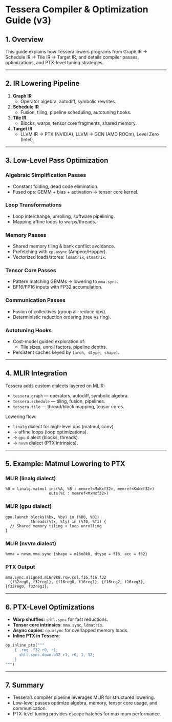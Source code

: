 # Tessera Compiler & Optimization Guide (v3)

## 1. Overview
This guide explains how Tessera lowers programs from Graph IR → Schedule IR → Tile IR → Target IR, and details compiler passes, optimizations, and PTX-level tuning strategies.

---

## 2. IR Lowering Pipeline

1. **Graph IR**
   - Operator algebra, autodiff, symbolic rewrites.
2. **Schedule IR**
   - Fusion, tiling, pipeline scheduling, autotuning hooks.
3. **Tile IR**
   - Blocks, warps, tensor core fragments, shared memory.
4. **Target IR**
   - LLVM IR → PTX (NVIDIA), LLVM → GCN (AMD ROCm), Level Zero (Intel).

---

## 3. Low-Level Pass Optimization

### Algebraic Simplification Passes
- Constant folding, dead code elimination.
- Fused ops: GEMM + bias + activation → tensor core kernel.

### Loop Transformations
- Loop interchange, unrolling, software pipelining.
- Mapping affine loops to warps/threads.

### Memory Passes
- Shared memory tiling & bank conflict avoidance.
- Prefetching with `cp.async` (Ampere/Hopper).
- Vectorized loads/stores: `ldmatrix`, `stmatrix`.

### Tensor Core Passes
- Pattern matching GEMMs → lowering to `mma.sync`.
- BF16/FP16 inputs with FP32 accumulation.

### Communication Passes
- Fusion of collectives (group all-reduce ops).
- Deterministic reduction ordering (tree vs ring).

### Autotuning Hooks
- Cost-model guided exploration of:
  - Tile sizes, unroll factors, pipeline depths.
- Persistent caches keyed by `(arch, dtype, shape)`.

---

## 4. MLIR Integration

Tessera adds custom dialects layered on MLIR:

- `tessera.graph` — operators, autodiff, symbolic algebra.
- `tessera.schedule` — tiling, fusion, pipelines.
- `tessera.tile` — thread/block mapping, tensor cores.

Lowering flow:

- `linalg` dialect for high-level ops (matmul, conv).
- → affine loops (loop optimizations).
- → `gpu` dialect (blocks, threads).
- → `nvvm` dialect (PTX intrinsics).

---

## 5. Example: Matmul Lowering to PTX

### MLIR (linalg dialect)
```mlir
%0 = linalg.matmul ins(%A, %B : memref<MxKxf32>, memref<KxNxf32>)
                   outs(%C : memref<MxNxf32>)
```

### MLIR (gpu dialect)
```mlir
gpu.launch blocks(%bx, %by) in (%B0, %B1)
           threads(%tx, %ty) in (%T0, %T1) {
  // Shared memory tiling + loop unrolling
}
```

### MLIR (nvvm dialect)
```mlir
%mma = nvvm.mma.sync {shape = m16n8k8, dtype = f16, acc = f32}
```

### PTX Output
```ptx
mma.sync.aligned.m16n8k8.row.col.f16.f16.f32 
  {f32reg0, f32reg1}, {f16reg0, f16reg1}, {f16reg2, f16reg3}, {f32reg0, f32reg1};
```

---

## 6. PTX-Level Optimizations

- **Warp shuffles**: `shfl.sync` for fast reductions.
- **Tensor core intrinsics**: `mma.sync`, `ldmatrix`.
- **Async copies**: `cp.async` for overlapped memory loads.
- **Inline PTX in Tessera**:
```python
op.inline_ptx("""
    { .reg .f32 r0, r1;
      shfl.sync.down.b32 r1, r0, 1, 32;
    }
""")
```

---

## 7. Summary
- Tessera’s compiler pipeline leverages MLIR for structured lowering.  
- Low-level passes optimize algebra, memory, tensor core usage, and communication.  
- PTX-level tuning provides escape hatches for maximum performance.
